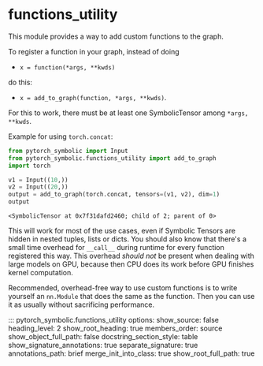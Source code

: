 # functions_utility

This module provides a way to add custom functions to the graph.

To register a function in your graph, instead of doing

- ``x = function(*args, **kwds)``

do this:

- ``x = add_to_graph(function, *args, **kwds)``.

For this to work, there must be at least one SymbolicTensor among ``*args, **kwds``.

Example for using ``torch.concat``:

```python
from pytorch_symbolic import Input
from pytorch_symbolic.functions_utility import add_to_graph
import torch

v1 = Input((10,))
v2 = Input((20,))
output = add_to_graph(torch.concat, tensors=(v1, v2), dim=1)
output
```

```
<SymbolicTensor at 0x7f31dafd2460; child of 2; parent of 0>
```

This will work for most of the use cases, even if Symbolic Tensors
are hidden in nested tuples, lists or dicts. You should also know that there's
a small time overhead for `__call__` during runtime for every function registered this way.
This overhead _should not_ be present when dealing with large models on GPU,
because then CPU does its work before GPU finishes kernel computation. 

Recommended, overhead-free way to use custom functions is to write yourself an ``nn.Module`` that does
the same as the function. Then you can use it as usually without sacrificing performance.

::: pytorch_symbolic.functions_utility
	options:
		show_source: false
		heading_level: 2
		show_root_heading: true
		members_order: source
		show_object_full_path: false
		docstring_section_style: table
		show_signature_annotations: true
		separate_signature: true
		annotations_path: brief
		merge_init_into_class: true
		show_root_full_path: true
